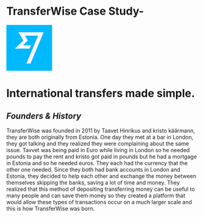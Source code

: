 # TransferWise Case Study-
![logo](images/logo1.png) 
# International transfers made simple.
 


 ## *Founders & History*
  TransferWise was founded in 2011 by Taavet Hinrikus and kristo käärmann, they are both originally from Estonia. One day they met at a bar in London, they got talking and they realized they were complaining about the same issue. Tavvet was being paid in Euro while living in London so he needed pounds to pay the rent and kristo got paid in pounds but he had a mortgage in Estonia and so he needed euros. They each had the currency that the other one needed. Since they both had bank accounts in London and Estonia, they decided to help each other and exchange the money between themselves skipping the banks, saving a lot of time and money. They realized that this method of depositing transferring money can be useful to many people and can save them money so they created a platform that would allow these types of transactions occur on a much larger scale and this is how TransferWise was born.





